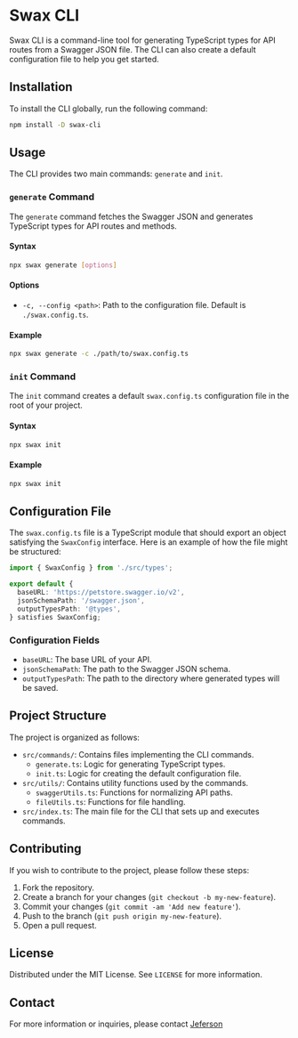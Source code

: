 # Swax CLI

Swax CLI is a command-line tool for generating TypeScript types for API routes from a Swagger JSON file. The CLI can also create a default configuration file to help you get started.

## Installation

To install the CLI globally, run the following command:

```bash
npm install -D swax-cli
```

## Usage

The CLI provides two main commands: `generate` and `init`.

### `generate` Command

The `generate` command fetches the Swagger JSON and generates TypeScript types for API routes and methods.

#### Syntax

```bash
npx swax generate [options]
```

#### Options

- `-c, --config <path>`: Path to the configuration file. Default is `./swax.config.ts`.

#### Example

```bash
npx swax generate -c ./path/to/swax.config.ts
```

### `init` Command

The `init` command creates a default `swax.config.ts` configuration file in the root of your project.

#### Syntax

```bash
npx swax init
```

#### Example

```bash
npx swax init
```

## Configuration File

The `swax.config.ts` file is a TypeScript module that should export an object satisfying the `SwaxConfig` interface. Here is an example of how the file might be structured:

```typescript
import { SwaxConfig } from './src/types';

export default {
  baseURL: 'https://petstore.swagger.io/v2',
  jsonSchemaPath: '/swagger.json',
  outputTypesPath: '@types',
} satisfies SwaxConfig;
```

### Configuration Fields

- `baseURL`: The base URL of your API.
- `jsonSchemaPath`: The path to the Swagger JSON schema.
- `outputTypesPath`: The path to the directory where generated types will be saved.

## Project Structure

The project is organized as follows:

- `src/commands/`: Contains files implementing the CLI commands.
  - `generate.ts`: Logic for generating TypeScript types.
  - `init.ts`: Logic for creating the default configuration file.
- `src/utils/`: Contains utility functions used by the commands.
  - `swaggerUtils.ts`: Functions for normalizing API paths.
  - `fileUtils.ts`: Functions for file handling.
- `src/index.ts`: The main file for the CLI that sets up and executes commands.

## Contributing

If you wish to contribute to the project, please follow these steps:

1. Fork the repository.
2. Create a branch for your changes (`git checkout -b my-new-feature`).
3. Commit your changes (`git commit -am 'Add new feature'`).
4. Push to the branch (`git push origin my-new-feature`).
5. Open a pull request.

## License

Distributed under the MIT License. See `LICENSE` for more information.

## Contact

For more information or inquiries, please contact [Jeferson](mailto:jefferson.souzal@nees.ufal.br)
